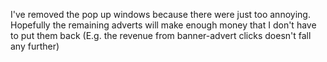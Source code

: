 I've removed the pop up windows because there were just too annoying. Hopefully the remaining adverts will make enough money that I don't have to put them back (E.g. the revenue from banner-advert clicks doesn't fall any further)
